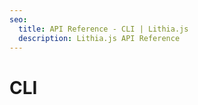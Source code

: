 ```yaml
---
seo:
  title: API Reference - CLI | Lithia.js
  description: Lithia.js API Reference
---
```


# CLI
